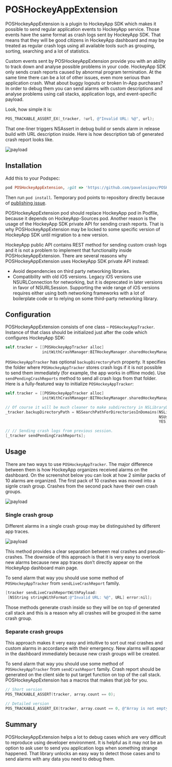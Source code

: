 POSHockeyAppExtension
=====================

POSHockeyAppExtension is a plugin to HockeyApp SDK which makes it possible to send
regular application events to HockeyApp service. Those events have the same format
as crash logs sent by HockeyApp SDK. That means that they will be good citizens in
HockeyApp dashboard and may be treated as regular crash logs using all available
tools such as grouping, sorting, searching and a lot of statistics.

Custom events sent by POSHockeyAppExtension provide you with an ability to track
down and analyse possible problems in your code. HockeyApp SDK only sends crash
reports caused by abnormal program termination. At the same time there can be a
lot of other issues, even more serious than application crash. What about buggy
logouts or broken In-App purchases? In order to debug them you can send alarms
with custom descriptions and analyse problems using call stacks, application logs,
and event-specific payload.

Look, how simple it is:

```objective-c
POS_TRACKABLE_ASSERT_EX(_tracker, !url, @"Invalid URL: %@", url);
```

That one-liner triggers NSAssert in debug build or sends alarm in release build
with URL description inside. Here is how description tab of generated crash report
looks like.

![payload](https://raw.github.com/pavelosipov/POSHockeyAppExtension/master/.screenshots/payload.png)

## Installation

Add this to your Podspec:

```ruby
pod POSHockeyAppExtension, :git => 'https://github.com/pavelosipov/POSHockeyAppExtension.git'
```

Then run `pod install`. Temporary pod points to repository directly because of
[publishing issue](https://github.com/CocoaPods/CocoaPods/issues/5619).

POSHockeyAppExtension pod should replace HockeyApp pod in Podfile, because it
depends on HockeyApp-Sources pod. Another reason is the usage of the HockeyApp
SDK private API for sending crash reports. That is why POSHockeyAppExtension may
be locked to some specific version of HockeyApp SDK until migration to a new
version.

HockeyApp public API contains REST method for sending custom crash logs and it
is not a problem to implement that functionality inside POSHockeyAppExtension.
There are several reasons why POSHockeyAppExtension uses HockeyApp SDK private
API instead:

* Avoid dependencies on third party networking libraries.
* Compatibility with old iOS versions. Legacy iOS versions use NSURLConnection
for networking, but it is deprecated in later versions in favor of NSURLSession.
Supporting the wide range of iOS versions requires either using both networking
frameworks with a lot of boilerplate code or to relying on some third-party
networking library.

## Configuration

POSHockeyAppExtension consists of one class – `POSHockeyAppTracker`. Instance of
that class should be initialized just after the code which configures HockeyApp
SDK:

```objective-c
self.tracker = [[POSHockeyAppTracker alloc] 
                initWithCrashManager:BITHockeyManager.sharedHockeyManager.crashManager];
```

`POSHockeyAppTracker` has optional `backupDirectoryPath` property. It specifies
the folder where `POSHockeyAppTracker` stores crash logs if it is not possible to
send them immediately (for example, the app works in offline mode). Use
`sendPendingCrashReports` method to send all crash logs from that folder. Here is
a fully-featured way to initialize `POSHockeyAppTracker`:

```objective-c
self.tracker = [[POSHockeyAppTracker alloc]
                initWithCrashManager:BITHockeyManager.sharedHockeyManager.crashManager];

// Of course it will be much cleaner to make subdirectory in NSLibraryDirectory directory.
_tracker.backupDirectoryPath = NSSearchPathForDirectoriesInDomains(NSLibraryDirectory,
                                                                   NSUserDomainMask,
                                                                   YES).first;

// // Sending crash logs from previous session.
[_tracker sendPendingCrashReports]; 
```

## Usage

There are two ways to use `POSHockeyAppTracker`. The major difference between them
is how HockeyApp organizes received alarms on the dashboard. On the screenshot
below you can look at how 2 similar packs of 10 alarms are organized. The first
pack of 10 crashes was moved into a signle crash group. Crashes from the second
pack have their own crash groups.

![payload](https://raw.github.com/pavelosipov/POSHockeyAppExtension/master/.screenshots/crash_groups.png)

### Single crash group

Different alarms in a single crash group may be distinguished by different app traces.

![payload](https://raw.github.com/pavelosipov/POSHockeyAppExtension/master/.screenshots/app_traces.png)

This method provides a clear separation between real crashes and pseudo-crashes.
The downside of this approach is that it is very easy to overlook new alarms
because new app traces don’t directly appear on the HockeyApp dashboard main page.

To send alarm that way you should use some method of `POSHockeyAppTracker` from
`sendLiveCrashReport` family.

```objective-c
[tracker sendLiveCrashReportWithPayload:
 [NSString stringWithFormat:@"Invalid URL: %@", URL] error:nil];
```

Those methods generate crash inside so they will be on top of generated call
stack and this is a reason why all crashes will be grouped in the same crash group.

### Separate crash groups

This approach makes it very easy and intuitive to sort out real crashes and custom
alarms in accordance with their emergency. New alarms will appear in the dashboard
immediately because new crash groups will be created.

To send alarm that way you should use some method of `POSHockeyAppTracker` from
`sendCrashReport` family. Crash report should be generated on the client side to
put target function on top of the call stack. POSHockeyAppExtension has a macros
that makes that job for you.

```objective-c
// Short version
POS_TRACKABLE_ASSERT(tracker, array.count == 0);

// Detailed version
POS_TRACKABLE_ASSERT_EX(tracker, array.count == 0, @"Array is not empty: %@", array);
```

## Summary

POSHockeyAppExtension helps a lot to debug cases which are very difficult to
reproduce using developer environment. It is helpful as it may not be an option
to ask user to send you application logs when something strange happened. That
library unlocks an easy way to detect those cases and to send alarms with any
data you need to debug them.
